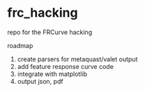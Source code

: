 # frc_hacking

repo for the FRCurve hacking

roadmap

1) create parsers for metaquast/valet output
2) add feature response curve code
3) integrate with matplotlib
4) output json, pdf
